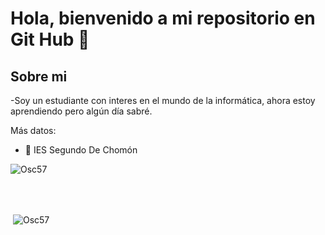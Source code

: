 <h1 aling="center">Hola, bienvenido a mi repositorio en Git Hub 👋</h1>

<h2>Sobre mi</h2>

-Soy un estudiante con interes en el mundo de la informática, ahora estoy aprendiendo pero algún día sabré.

Más datos:

- 🏫 IES Segundo De Chomón

<p><img align="center"
    src="https://github-readme-stats.vercel.app/api/top-langs?username=osc57&show_icons=true&locale=en&bg_color=0d1117&text_color=ffffff&layout=compact"
    alt="Osc57" 
    bg_color=#808080/></p>
<br>
<br>
<p>&nbsp;<img align="center" src="https://github-readme-stats.vercel.app/api?username=osc57&show_icons=true&locale=en&bg_color=0d1117&text_color=ffffff&repo=convoychat"
    alt="Osc57" /></p>

<br />
